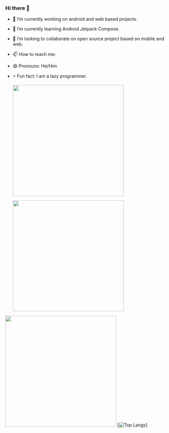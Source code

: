 ### Hi there 👋

<!--
**alanrs2020/alanrs2020** is a ✨ _special_ ✨ repository because its `README.md` (this file) appears on your GitHub profile.

Here are some ideas to get you started:
-->
- 🔭 I’m currently working on android and web based projects.
- 🌱 I’m currently learning Android Jetpack Compose. 
- 👯 I’m looking to collaborate on open source project based on mobile and web.

- 📫 How to reach me:
 
- 😄 Pronouns: He/Him
- ⚡ Fun fact: I am a lazy programmer.


   <a href="https://github.com/alanrs2020/flutter-filesharing-app"><img src="https://github-readme-stats.vercel.app/api/pin/?username=alanrs2020&repo=flutter-filesharing-app" width="350"></a>

  <a href="#"><img src="https://github-readme-stats.vercel.app/api?username=alanrs2020&show_icons=true&count_private=true&theme=radical" width="350"></a>

 <a href="#"><img src="https://github-readme-stats.vercel.app/api/top-langs/?username=alanrs2020" width="350"></a>
[![Top Langs](https://github-readme-stats.vercel.app/api/top-langs/?username=alanrs2020)]

